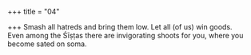 +++
title = "04"

+++
Smash all hatreds and bring them low. Let all (of us) win goods.  
Even among the Śīṣṭas there are invigorating shoots for you, where you  become sated on soma.  